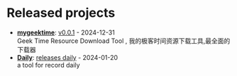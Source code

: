 # Released projects



<!-- recent_releases starts -->
* **[mygeektime](https://github.com/zkep/mygeektime)**: [v0.0.1](https://github.com/zkep/mygeektime/releases/tag/v0.0.1) - 2024-12-31
<br>Geek Time Resource Download Tool , 我的极客时间资源下载工具,最全面的下载器
* **[Daily](https://github.com/zkep/Daily)**: [releases daily](https://github.com/zkep/Daily/releases/tag/v0.0.1) - 2024-01-20
<br>a tool for record daily 
<!-- recent_releases ends -->